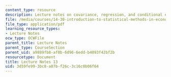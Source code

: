 ```yaml
---
content_type: resource
description: Lecture notes on covariance, regression, and conditional expectations.
file: /media/courses/14-30-introduction-to-statistical-methods-in-economics-spring-2009/3d59fe993bc8a07bf26c3c16c0b06f64_MIT14_30s09_lec13.pdf
file_type: application/pdf
learning_resource_types:
- Lecture Notes
ocw_type: OCWFile
parent_title: Lecture Notes
parent_type: CourseSection
parent_uid: a9889fb8-af0b-6d96-6edd-b4093f42bf2b
resourcetype: Document
title: Lecture Notes 13
uid: 3d59fe99-3bc8-a07b-f26c-3c16c0b06f64
---
```

